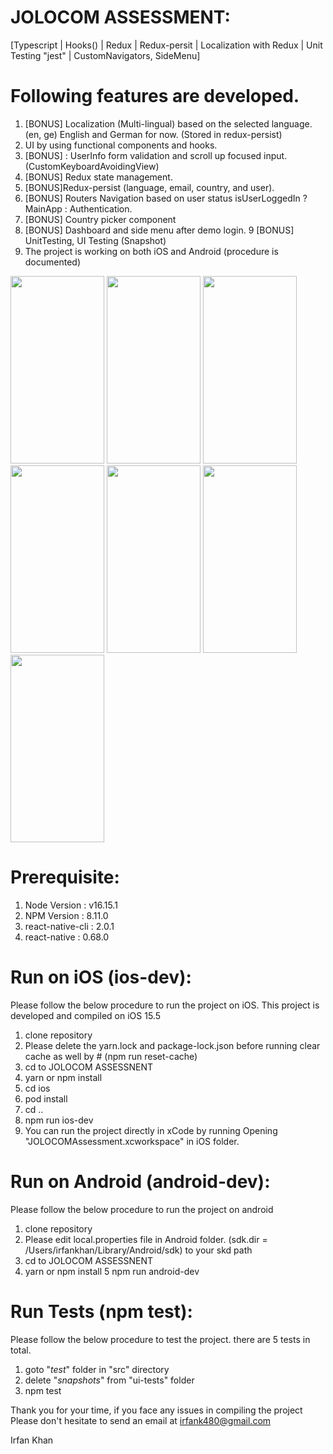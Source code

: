 # JOLOCOM ASSESSMENT: 
[Typescript | Hooks() | Redux | Redux-persit | Localization with Redux | Unit Testing "jest" | CustomNavigators, SideMenu]

# Following features are developed.

1) [BONUS] Localization (Multi-lingual) based on the selected language. (en, ge) English and German for now. (Stored in redux-persist)
2) UI by using functional components and hooks.
3) [BONUS] : UserInfo form validation and scroll up focused input. (CustomKeyboardAvoidingView)
4) [BONUS] Redux state management.
5) [BONUS]Redux-persist (language, email, country, and user).
6) [BONUS] Routers Navigation based on user status isUserLoggedIn ? MainApp : Authentication.
7) [BONUS] Country picker component
8) [BONUS] Dashboard and side menu after demo login.
9 [BONUS] UnitTesting, UI Testing (Snapshot)
10) The project is working on both iOS and Android (procedure is documented)

<div>

<img src="https://user-images.githubusercontent.com/46451157/189531057-4b6fe26f-0311-4490-aa76-5618825f89d6.png" width="150" height="300"/>
<img src="https://user-images.githubusercontent.com/46451157/189531060-2685ea0d-beac-48d4-805f-7d813b3d27ac.png" width="150" height="300"/>
<img src="https://user-images.githubusercontent.com/46451157/189531062-e6695d8e-2808-4f3b-a21f-1c786ef0b26f.png" width="150" height="300"/>
<img src="https://user-images.githubusercontent.com/46451157/189531063-7952b5e8-3f57-4914-ab1b-79ba3a030048.png" width="150" height="300"/>
<img src="https://user-images.githubusercontent.com/46451157/189531064-34c68a95-d53c-4584-9886-1e51654cba3d.png" width="150" height="300"/>

<img src="https://user-images.githubusercontent.com/46451157/174150111-e4aa49e4-978c-4046-abbf-b3239db79379.png" width="150" height="300"/>
<img src="https://user-images.githubusercontent.com/46451157/174150131-04f59b3a-04fd-4b10-ade6-a15146bc4e4b.png" width="150" height="300"/>
</dive>


# Prerequisite: 
1) Node Version : v16.15.1
2) NPM Version : 8.11.0
3) react-native-cli : 2.0.1
4) react-native : 0.68.0

# Run on iOS (ios-dev): 
Please follow the below procedure to run the project on iOS. 
This project is developed and compiled on iOS 15.5

1) clone repository
2) Please delete the yarn.lock and package-lock.json before running clear cache as well by # (npm run reset-cache)
3) cd to JOLOCOM ASSESSNENT
4) yarn or npm install
5) cd ios
6) pod install
7) cd ..
8) npm run ios-dev
9) You can run the project directly in xCode by running Opening "JOLOCOMAssessment.xcworkspace" in iOS folder.

# Run on Android (android-dev):
Please follow the below procedure to run the project on android

1) clone repository
2) Please edit local.properties file in Android folder. (sdk.dir = /Users/irfankhan/Library/Android/sdk) to your skd path
3) cd to JOLOCOM ASSESSNENT
4) yarn or npm install
5  npm run android-dev

# Run Tests (npm test): 
Please follow the below procedure to test the project. 
there are 5 tests in total.

1) goto "_test_" folder in "src" directory
2) delete "_snapshots_" from "ui-tests" folder
3) npm test


Thank you for your time, if you face any issues in compiling the project
Please don't hesitate to send an email at irfank480@gmail.com

Irfan Khan





